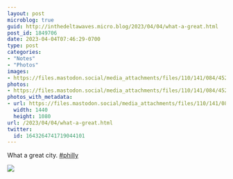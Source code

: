 ```yaml
---
layout: post
microblog: true
guid: http://inthedeltawaves.micro.blog/2023/04/04/what-a-great.html
post_id: 1849706
date: 2023-04-04T07:46:29-0700
type: post
categories:
- "Notes"
- "Photos"
images:
- https://files.mastodon.social/media_attachments/files/110/141/084/452/996/022/original/45f0301f7151e37e.jpeg
photos:
- https://files.mastodon.social/media_attachments/files/110/141/084/452/996/022/original/45f0301f7151e37e.jpeg
photos_with_metadata:
- url: https://files.mastodon.social/media_attachments/files/110/141/084/452/996/022/original/45f0301f7151e37e.jpeg
  width: 1440
  height: 1080
url: /2023/04/04/what-a-great.html
twitter:
  id: 1643264741719044101
---
```

<p>What a great city. <a href="https://mastodon.social/tags/philly" class="mention hashtag" rel="tag">#<span>philly</span></a></p><p><img src="https://files.mastodon.social/media_attachments/files/110/141/084/452/996/022/original/45f0301f7151e37e.jpeg">

